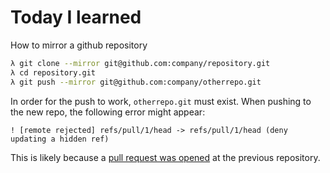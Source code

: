 # Today I learned

How to mirror a github repository

```zsh
λ git clone --mirror git@github.com:company/repository.git
λ cd repository.git
λ git push --mirror git@github.com:company/otherrepo.git
```

In order for the push to work, `otherrepo.git` must exist.
When pushing to the new repo, the following error might appear:
```
! [remote rejected] refs/pull/1/head -> refs/pull/1/head (deny updating a hidden ref)
```
This is likely because a [pull request was opened](https://stackoverflow.com/a/34266401) at the previous repository.
